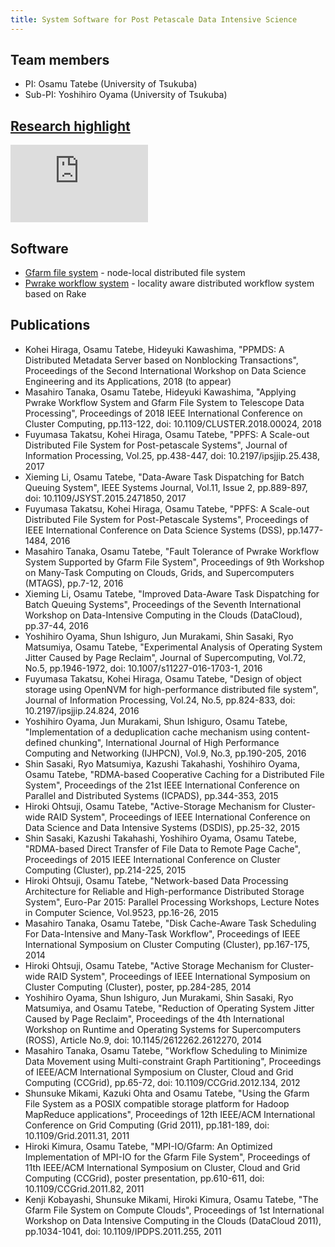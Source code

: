 ```yaml
---
title: System Software for Post Petascale Data Intensive Science
---
```


## Team members
* PI: Osamu Tatebe (University of Tsukuba)
* Sub-PI: Yoshihiro Oyama (University of Tsukuba)

## [Research highlight](https://youtu.be/XvcKs-c9nA8)
<iframe width="220" height="124" src="https://www.youtube.com/embed/XvcKs-c9nA8" frameborder="0" allow="autoplay; encrypted-media" allowfullscreen></iframe>

## Software
* [Gfarm file system](http://oss-tsukuba.org/en/software/gfarm) - node-local distributed file system
* [Pwrake workflow system](https://github.com/masa16/Pwrake/) - locality aware distributed workflow system based on Rake

## Publications
- Kohei Hiraga, Osamu Tatebe, Hideyuki Kawashima, "PPMDS: A Distributed Metadata Server based on Nonblocking Transactions", Proceedings of the Second International Workshop on Data Science Engineering and its Applications, 2018 (to appear)
- Masahiro Tanaka, Osamu Tatebe, Hideyuki Kawashima, "Applying Pwrake Workflow System and Gfarm File System to Telescope Data Processing", Proceedings of 2018 IEEE International Conference on Cluster Computing, pp.113-122, doi: 10.1109/CLUSTER.2018.00024, 2018
- Fuyumasa Takatsu, Kohei Hiraga, Osamu Tatebe, "PPFS: A Scale-out Distributed File System for Post-petascale Systems", Journal of Information Processing, Vol.25, pp.438-447, doi: 10.2197/ipsjjip.25.438, 2017
- Xieming Li, Osamu Tatebe, "Data-Aware Task Dispatching for Batch Queuing System", IEEE Systems Journal, Vol.11, Issue 2, pp.889-897, doi: 10.1109/JSYST.2015.2471850, 2017
- Fuyumasa Takatsu, Kohei Hiraga, Osamu Tatebe, "PPFS: A Scale-out Distributed File System for Post-Petascale Systems", Proceedings of IEEE International Conference on Data Science Systems (DSS), pp.1477-1484, 2016
- Masahiro Tanaka, Osamu Tatebe, "Fault Tolerance of Pwrake Workflow System Supported by Gfarm File System", Proceedings of 9th Workshop on Many-Task Computing on Clouds, Grids, and Supercomputers (MTAGS), pp.7-12, 2016
- Xieming Li, Osamu Tatebe, "Improved Data-Aware Task Dispatching for Batch Queuing Systems", Proceedings of the Seventh International Workshop on Data-Intensive Computing in the Clouds (DataCloud), pp.37-44, 2016
- Yoshihiro Oyama, Shun Ishiguro, Jun Murakami, Shin Sasaki, Ryo Matsumiya, Osamu Tatebe, "Experimental Analysis of Operating System Jitter Caused by Page Reclaim", Journal of Supercomputing, Vol.72, No.5, pp.1946-1972, doi: 10.1007/s11227-016-1703-1, 2016
- Fuyumasa Takatsu, Kohei Hiraga, Osamu Tatebe, "Design of object storage using OpenNVM for high-performance distributed file system", Journal of Information Processing, Vol.24, No.5, pp.824-833, doi: 10.2197/ipsjjip.24.824, 2016
- Yoshihiro Oyama, Jun Murakami, Shun Ishiguro, Osamu Tatebe, "Implementation of a deduplication cache mechanism using content-defined chunking", International Journal of High Performance Computing and Networking (IJHPCN), Vol.9, No.3, pp.190-205, 2016
- Shin Sasaki, Ryo Matsumiya, Kazushi Takahashi, Yoshihiro Oyama, Osamu Tatebe, "RDMA-based Cooperative Caching for a Distributed File System", Proceedings of the 21st IEEE International Conference on Parallel and Distributed Systems (ICPADS), pp.344-353, 2015
- Hiroki Ohtsuji, Osamu Tatebe, "Active-Storage Mechanism for Cluster-wide RAID System", Proceedings of IEEE International Conference on Data Science and Data Intensive Systems (DSDIS), pp.25-32, 2015
- Shin Sasaki, Kazushi Takahashi, Yoshihiro Oyama, Osamu Tatebe, "RDMA-based Direct Transfer of File Data to Remote Page Cache", Proceedings of 2015 IEEE International Conference on Cluster Computing (Cluster), pp.214-225, 2015
- Hiroki Ohtsuji, Osamu Tatebe, "Network-based Data Processing Architecture for Reliable and High-performance Distributed Storage System", Euro-Par 2015: Parallel Processing Workshops, Lecture Notes in Computer Science, Vol.9523, pp.16-26, 2015
- Masahiro Tanaka, Osamu Tatebe, "Disk Cache-Aware Task Scheduling For Data-Intensive and Many-Task Workflow", Proceedings of IEEE International Symposium on Cluster Computing (Cluster), pp.167-175, 2014
- Hiroki Ohtsuji, Osamu Tatebe, "Active Storage Mechanism for Cluster-wide RAID System", Proceedings of IEEE International Symposium on Cluster Computing (Cluster), poster, pp.284-285, 2014
- Yoshihiro Oyama, Shun Ishiguro, Jun Murakami, Shin Sasaki, Ryo Matsumiya, and Osamu Tatebe, "Reduction of Operating System Jitter Caused by Page Reclaim", Proceedings of the 4th International Workshop on Runtime and Operating Systems for Supercomputers (ROSS), Article No.9, doi: 10.1145/2612262.2612270, 2014
- Masahiro Tanaka, Osamu Tatebe, "Workflow Scheduling to Minimize Data Movement using Multi-constraint Graph Partitioning", Proceedings of IEEE/ACM International Symposium on Cluster, Cloud and Grid Computing (CCGrid), pp.65-72, doi: 10.1109/CCGrid.2012.134, 2012
- Shunsuke Mikami, Kazuki Ohta and Osamu Tatebe, "Using the Gfarm File System as a POSIX compatible storage platform for Hadoop MapReduce applications", Proceedings of 12th IEEE/ACM International Conference on Grid Computing (Grid 2011), pp.181-189, doi: 10.1109/Grid.2011.31, 2011
- Hiroki Kimura, Osamu Tatebe, "MPI-IO/Gfarm: An Optimized Implementation of MPI-IO for the Gfarm File System", Proceedings of 11th IEEE/ACM International Symposium on Cluster, Cloud and Grid Computing (CCGrid), poster presentation, pp.610-611, doi: 10.1109/CCGrid.2011.82, 2011
- Kenji Kobayashi, Shunsuke Mikami, Hiroki Kimura, Osamu Tatebe, "The Gfarm File System on Compute Clouds", Proceedings of 1st International Workshop on Data Intensive Computing in the Clouds (DataCloud 2011), pp.1034-1041, doi: 10.1109/IPDPS.2011.255, 2011
